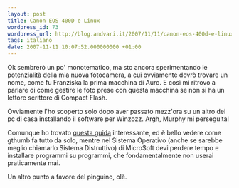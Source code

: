 ```yaml
---
layout: post
title: Canon EOS 400D e Linux
wordpress_id: 73
wordpress_url: http://blog.andvari.it/2007/11/11/canon-eos-400d-e-linux/
tags: italiano
date: 2007-11-11 10:07:52.000000000 +01:00
---
```

Ok sembrerò un po' monotematico, ma sto ancora sperimentando le potenzialità della mia nuova fotocamera, a cui ovviamente dovrò trovare un nome, come fu Franziska la prima macchina di Auro. E così mi ritrovo a parlare di come gestire le foto prese con questa macchina se non si ha un lettore scrittore di Compact Flash.

Ovviamente l'ho scoperto solo dopo aver passato mezz'ora su un altro dei pc di casa installando il software per Winzozz. Argh, Murphy mi perseguita!

Comunque ho trovato <a href="http://anticameradelcestino.wordpress.com/2007/10/10/canon-eos-400d-su-linux/">questa guida</a> interessante, ed è bello vedere come gthumb fa tutto da solo, mentre nel Sistema Operativo (anche se sarebbe meglio chiamarlo Sistema Distruttivo) di Micro$oft devi perdere tempo e installare programmi su programmi, che fondamentalmente non userai praticamente mai.

Un altro punto a favore del pinguino, olè.
